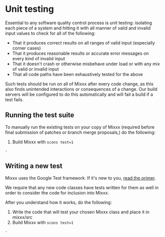 # Unit testing

Essential to any software quality control process is unit testing:
isolating each piece of a system and hitting it with all manner of valid
and invalid input values to check for all of the following:

  - That it produces correct results on all ranges of valid input
    (especially corner cases)
  - That it produces reasonable results or accurate error messages on
    every kind of invalid input
  - That it doesn't crash or otherwise misbehave under load or with any
    mix of valid or invalid input
  - That all code paths have been exhaustively tested for the above

Such tests should be run on all of Mixxx after every code change, as
this also finds unintended interactions or consequences of a change. Our
build servers will be configured to do this automatically and will fail
a build if a test fails.

## Running the test suite

To manually run the existing tests on your copy of Mixxx (required
before final submission of patches or branch merge proposals,) do the
following:

1.  Build Mixxx with `scons test=1`

<!-- end list -->

``` 
- 
```

## Writing a new test

Mixxx uses the Google Test framework. If it's new to you, [read the
primer](http://code.google.com/p/googletest/wiki/Primer).

We require that any new code classes have tests written for them as well
in order to consider the code for inclusion into Mixxx.

After you understand how it works, do the following:

1.  Write the code that will test your chosen Mixxx class and place it
    in mixxx/src
2.  Build Mixxx with `scons test=1`

<!-- end list -->

``` 
- 
```
